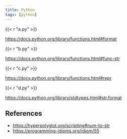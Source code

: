 ```yaml
---
title: Python
tags: [python]
---
```


{{< r "a.py" >}}

<https://docs.python.org/library/functions.html#format>

{{< r "b.py" >}}

<https://docs.python.org/library/functions.html#func-str>

{{< r "c.py" >}}

<https://docs.python.org/library/functions.html#repr>

{{< r "d.py" >}}

<https://docs.python.org/library/stdtypes.html#str.format>

## References

- <https://hyperpolyglot.org/scripting#num-to-str>
- <https://programming-idioms.org/idiom/55>
